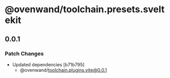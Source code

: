 # @ovenwand/toolchain.presets.sveltekit

## 0.0.1

### Patch Changes

- Updated dependencies [b71b795]
  - @ovenwand/toolchain.plugins.vite@0.0.1
